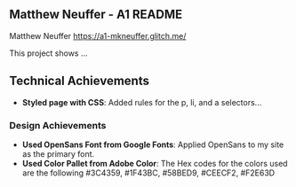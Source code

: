 Matthew Neuffer - A1 README
---

Matthew Neuffer
https://a1-mkneuffer.glitch.me/


This project shows ...

## Technical Achievements
- **Styled page with CSS**: Added rules for the p, li, and a selectors...

### Design Achievements
- **Used OpenSans Font from Google Fonts**: Applied OpenSans to my site as the primary font.
- **Used Color Pallet from Adobe Color**: The Hex codes for the colors used are the following #3C4359, #1F43BC, #58BED9, #CEECF2, #F2E63D
